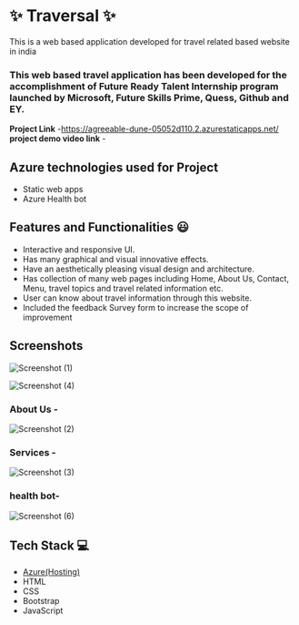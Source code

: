 # ✨ Traversal  ✨

This is a web based application developed for travel related based website in india

### This web based travel application has been developed for the accomplishment of Future Ready Talent Internship program launched by Microsoft, Future Skills Prime, Quess, Github and EY.


**Project Link** -https://agreeable-dune-05052d110.2.azurestaticapps.net/
**project demo video link** - 

## Azure technologies used for Project

- Static web apps
-  Azure Health bot

## Features and Functionalities 😃

- Interactive and responsive UI.
- Has many graphical and visual innovative effects.
- Have an aesthetically pleasing visual design and architecture.
- Has collection of many web pages including Home, About Us, Contact, Menu, travel topics and travel related information etc.
- User can know about travel information through this website.
- Included the feedback Survey form to increase the scope of improvement 

## Screenshots
![Screenshot (1)](https://user-images.githubusercontent.com/116545094/204094725-848825db-03a8-47cd-9a7f-07225d2c92ec.png)


![Screenshot (4)](https://user-images.githubusercontent.com/116545094/204094860-c151dd65-09ff-49a1-862a-0052e5bafcad.png)


   

### About Us -

![Screenshot (2)](https://user-images.githubusercontent.com/116545094/204094790-357786db-d1aa-4efd-afae-000fcc0cfee3.png)



### Services -
![Screenshot (3)](https://user-images.githubusercontent.com/116545094/204094797-136d01f7-c1d7-4b51-8571-5705b8011df8.png)




### health bot-
![Screenshot (6)](https://user-images.githubusercontent.com/116545094/204094828-8713d5c5-b198-495d-a1ec-04b85169f826.png)




## Tech Stack 💻

- [Azure(Hosting)](https://azure.microsoft.com/en-in/features/azure-portal/)
- HTML
- CSS
- Bootstrap
- JavaScript
